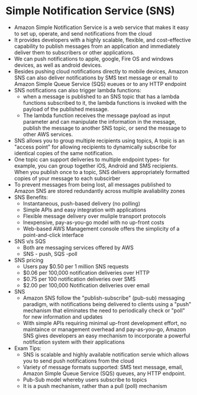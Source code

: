 # Simple Notification Service (SNS)

- Amazon Simple Notification Service is a web service that makes it easy to set up, operate, and send notifications from the cloud
- It provides developers with a highly scalable, flexible, and cost-effective capability to publish messages from an application and immediately deliver them to subscribers or other applications.
- We can push notifications to apple, google, Fire OS and windows devices, as well as android devices.
- Besides pushing cloud notifications directly to mobile devices, Amazon SNS can also deliver notifications by SMS text message or email to Amazon Simple Queue Service (SQS) eueues or to any HTTP endpoint
- SNS notifications can also trigger lambda functions:
  - when a message is published to an SNS topic that has a lambda functions subscribed to it, the lambda functions is invoked with the payload of the published message.
  - The lambda function receives the message payload as input parameter and can manipulate the information in the message, publish the message to another SNS topic, or send the message to other AWS services.
- SNS allows you to group multiple recipients using topics, A topic is an "access point" for allowing recipients to dynamically subscribe for identical copies of the same notification.
- One topic can support deliveries to multiple endpoint types- for example, you can group together iOS, Android and SMS recipients. When you publish once to a topic, SNS delivers appropriately formatted copies of your message to each subscirber
- To prevent messages from being lost, all messages published to Amazon SNS are stored redundantly across multiple avaliability zones
- SNS Benefits:
  - Instantaneous, push-based delivery (no polling)
  - Simple APIs and easy integration with applications
  - Flexible message delivery over muliple transport protocols
  - Inexpensive, pay-as-you-go model with no up-front costs
  - Web-based AWS Management console offers the simplicity of a point-and-click interface
- SNS v/s SQS
  - Both are messaging services offered by AWS
  - SNS - push, SQS -poll
- SNS pricing
  - Users pay \$0.50 per 1 million SNS requests
  - \$0.06 per 100,000 notification deliveries over HTTP
  - \$0.75 per 100 notification deliveries over SMS
  - \$2.00 per 100,000 Notification deliveries over email
- SNS
  - Amazon SNS follow the "publish-subscribe" (pub-sub) messaging paradigm, with notifications being delivered to clients using a "push" mechanism that eliminates the need to periodically check or "poll" for new information and updates
  - With simple APIs requiring minimal up-front development effort, no maintaince or management overhead and pay-as-you-go, Amazon SNS gives developers an easy mechanism to incorporate a powerful notification system with their applications
- Exam Tips:
  - SNS is scalable and highly available notification servie which allows you to send push notifications from the cloud
  - Variety of message formats supported: SMS text message, email, Amazon Simple Queue Service (SQS) queues, any HTTP endpoint.
  - Pub-Sub model whereby users subscribe to topics
  - It is a push mechanism, rather than a pull (poll) mechanism
